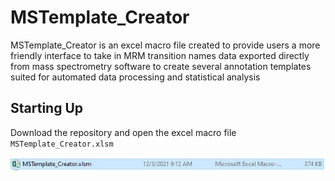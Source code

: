 MSTemplate\_Creator
===================

MSTemplate\_Creator is an excel macro file created to provide users a
more friendly interface to take in MRM transition names data exported
directly from mass spectrometry software to create several annotation
templates suited for automated data processing and statistical analysis

Starting Up
-----------

Download the repository and open the excel macro file
`MSTemplate_Creator.xlsm`

![OpenMSTemplate\_Creator](figures/OpenMSTemplate_Creator.JPG)
